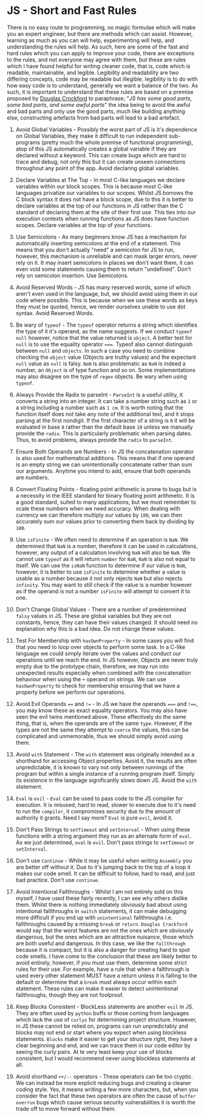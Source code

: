 # JS - Short and Fast Rules

There is no easy route to programming, no magic formulae which will make you an expert engineer, but there are methods which can assist. However, learning as much as you can will help, experimenting will help, and understanding the rules will help. As such, here are some of the fast and hard rules which you can apply to improve your code, there are exceptions to the rules, and not everyone may agree with them, but these are rules which I have found helpful for writing cleaner code, that is, code which is readable, maintainable, and legible. Legibility and readability are two differing concepts, code may be readable but illegible, legibility is to do with how easy code is to understand, generally we want a balance of the two. As such, it is important to understand that these rules are based on a premise proposed by [Douglas Crockford](https://www.amazon.co.uk/JavaScript-language-Pristine-Revision-Chinese/dp/B0097CON2S/ref=sr_1_2?crid=AX7L002T333P&keywords=Douglas+Crockford&qid=1667852238&sprefix=douglas+crockford%2Caps%2C352&sr=8-2) to paraphrase; "<em>JS has some good parts, some bad parts, and some awful parts</em>" the idea being to avoid the awful and bad parts and only use the good parts, much like building anything else, constructing artefacts from bad parts will lead to a bad artefact.

1. Avoid Global Variables - Possibly the worst part of JS is it's dependence on Global Variables, they make it difficult to run independent sub-programs (pretty much the whole premise of functional programming), atop of this JS automatically creates a global variable if they are declared without a keyword. This can create bugs which are hard to trace and debug, not only this but it can create unseen connections throughout any point of the app. Avoid declaring global variables.

2. Declare Variables at The Top - In most C-like languages we declare variables within our block scopes. This is because most C-like languages privatize our variables to our scopes. Whilst JS borrows the C block syntax it does not have a block scope, due to this it is better to declare variables at the top of our functions in JS rather than the C standard of declaring them at the site of their first use. This ties into our execution contexts when running functions as JS does have function scopes. Declare variables at the top of your functions.

3. Use Semicolons - As many beginners know JS has a mechanism for automatically inserting semicolons at the end of a statement. This means that you don't actually "need" a semicolon for JS to run, however, this mechanism is unreliable and can mask larger errors, never rely on it. It may insert semicolons in places we don't want them, it can even void some statements causing them to return "undefined". Don't rely on semicolon insertion. Use Semicolons.

4. Avoid Reserved Words - JS has many reserved words, some of which aren't even used in the language, but, we should avoid using them in our code where possible. This is because when we use these words as keys  they must be quoted, hence, we render ourselves unable to use dot syntax. Avoid Reserved Words.

5. Be wary of `typeof` - The `typeof` operator returns a string which identifies the type of it it's operand, as the name suggests. If we conduct `typeof null` however, notice that the value returned is `object`. A better test for `null` is to use the equality operator `===`. Typeof also cannot distinguish between `null` and `objects`. In such a case you need to combine checking the `object` value (Objects are truthy values) and the expectant `null` value as `null` is falsy. `NaN` is also problematic as `NaN` is indeed a number, an `Object` is of type function and so on. Some implementations may also disagree on the type of `regex` objects. Be wary when using `typeof`.

6. Always Provide the Radix to parseInt - `ParseInt` is a useful utility, it converts a string into an integer. It can take a number string such as `1` or a string including a number such as `1 cm`. It is worth noting that the function itself does not take any note of the additional text, and it stops parsing at the first nondigit. If the first character of a string is `0` it will be evaluated in base `8` rather than the default base `10` unless we manually provide the `radix`. This is particularly problematic when parsing dates. Thus, to avoid problems, always provide the `radix` to `parseInt`.

7. Ensure Both Operands are Numbers - In JS the concatenation operator is also used for mathematical additions. This means that if one operand is an empty string we can unintentionally concatenate rather than sum our arguments.  Anytime you intend to add, ensure that both operands are numbers.

8. Convert Floating Points - floating point arithmetic is prone to bugs but is a necessity in the IEEE standard for binary floating point arithmetic. It is a good standard, suited to many applications, but we must remember to scale these numbers when we need accuracy. When dealing with currency we can therefore multiply our values by `100`, we can then accurately sum our values prior to converting them back by dividing by `100`.

9. Use `isFinite` - We often need to determine if an operation is `NaN`. We determined that `NaN` is a number, therefore it can be used in calculations, however, any output of a calculation involving `NaN` will also be `NaN`. We cannot use `typeof` as it will return `number` for `NaN`, `NaN` is also not equal to itself. We can use the `isNaN` function to determine if our value is `NaN`, however, it is better to use `isFinite` to determine whether a value is usable as a number because it not only rejects `NaN` but also rejects `infinity`. You may want to still check if the value is a number however as if the operand is not a number `isFinite` will attempt to convert it to one.

10. Don't Change Global Values - There are a number of predetermined `falsy` values in JS. These are global variables but they are not constants, hence, they can have their values changed. It should need no explanation why this is a bad idea. Do not change these values.

11. Test For Membership with `hasOwnProperty` - In some cases you will find that you need to loop over objects to perform some task. In a C-like language we could simply iterate over the values and conduct our operations until we reach the end. In JS however, Objects are never truly empty due to the prototype chain, therefore, we may run into unexpected results especially when combined with the concatenation behaviour when using the `+` operand on strings. We can use `hasOwnProperty` to check for membership ensuring that we have a property before we perform our operations.

12. Avoid Evil Operands `==` and `!=` - In JS we have the operands `===` and `!==`, you may know these as exact equality operators. You may also have seen the evil twins mentioned above. These effectively do the same thing, that is, when the operands are of the same `type`. However, if the types are not the same they attempt to `coerce` the values, this can be complicated and unmemorable, thus we should simply avoid using them.

13. Avoid `with` Statement - The `with` statement was originally intended as a shorthand for accessing Object properties. Avoid it, the results are often unpredictable, it is known to vary not only between runnings of the program but within a single instance of a running program itself. Simply its existence in the language significantly slows down JS. Avoid the `with` statement.

14. `Eval` is `evil` - `Eval` can be used to pass code to the JS compiler for execution. It is misused, hard to read, slower to execute due to it's need to run the `compiler`, it compromises security due to the amount of authority it grants. Need I say more? `Eval` is pure `evil`, avoid it.

15. Don't Pass Strings to `setTimeout` and `setInterval` - When using these functions with a string argument they run as an alternate form of `eval`. As we just determined, `eval` is `evil`. Don't pass strings to `setTimeout` or `setInterval`.

16. Don't use `Continue` - While it may be useful when writing `Assembly` you are better off without it. Due to it's jumping back to the top of a loop it makes our code smell. It can be difficult to follow, hard to read, and just bad practice. Don't use `continue`.

17. Avoid Intentional Fallthroughs - Whilst I am not entirely sold on this myself, I have used these fairly recently, I can see why others dislike them. Whilst there is nothing immediately obviously bad about using intentional fallthroughs in `switch` statements, it can make debugging more difficult if you end up with `unintentional` fallthroughs i.e. fallthroughs caused by a missing `break` or `return`. `Douglas Crackford` would say that the worst features are not the ones which are obviously dangerous, but the ones which are an attractive nuisance, those which are both useful and dangerous. In this case, we like the `fallthrough` because it is compact, but it is also a danger for creating hard to spot code smells. I have come to the conclusion that these are likely better to avoid entirely, however, if you must use them, determine some strict rules for their use. For example, have a rule that when a fallthrough is used every other statement MUST have a return unless it is falling to the default or determine that a `break` must always occur within each statement. These rules can make it easier to detect unintentional fallthroughs, though they are not foolproof.

18. Keep Blocks Consistent - BlockLess statements are another `evil` in JS. They are often used by `python` buffs or those coming from languages which lack the use of `curlys` for determining project structure. However, in JS these cannot be relied on, programs can run unpredictably and blocks may not end or start where you expect when using blockless statements. `Blocks` make it easier to get your structure right, they have a clear beginning and end, and we can trace them in our code editor by seeing the curly pairs. At te very least keep your use of blocks consistent, but I would recommend never using blockless statements at all.

19. Avoid shorthand `++/--` operators - These operators can be too cryptic. We can instead be more explicit reducing bugs and creating a cleaner coding style. Yes, it means writing a few more characters, but, when you consider the fact that these two operators are often the cause of `buffer overrun` bugs which cause serious security vulnerabilities it is worth the trade off to move forward without them. 